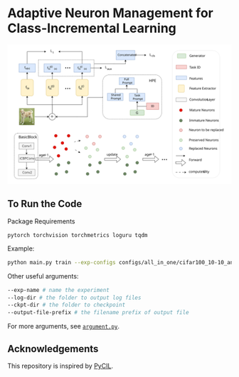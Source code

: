 # Adaptive Neuron Management for Class-Incremental Learning

![overview](assets/overview.svg)

## To Run the Code

Package Requirements

```
pytorch torchvision torchmetrics loguru tqdm
```

Example:

``` bash
python main.py train --exp-configs configs/all_in_one/cifar100_10-10_anm_resnet18.yaml --log-dir ./logs/exp_cifar100_10-10
```

Other useful arguments:

``` bash
--exp-name # name the experiment
--log-dir # the folder to output log files
--ckpt-dir # the folder to checkpoint
--output-file-prefix # the filename prefix of output file
```

For more arguments, see [`argument.py`](utils/argument.py).

## Acknowledgements

This repository is inspired by [PyCIL](https://github.com/G-U-N/PyCIL).
